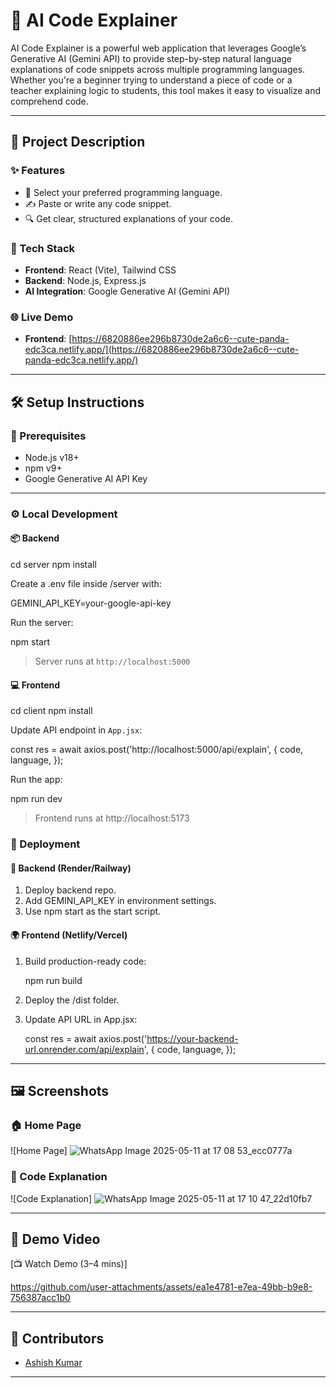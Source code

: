 
# 🚀 AI Code Explainer

AI Code Explainer is a powerful web application that leverages Google’s Generative AI (Gemini API) to provide step-by-step natural language explanations of code snippets across multiple programming languages. Whether you're a beginner trying to understand a piece of code or a teacher explaining logic to students, this tool makes it easy to visualize and comprehend code.

---

## 🧠 Project Description

### ✨ Features
- 🎯 Select your preferred programming language.
- ✍️ Paste or write any code snippet.
- 🔍 Get clear, structured explanations of your code.

### 🔧 Tech Stack
- **Frontend**: React (Vite), Tailwind CSS  
- **Backend**: Node.js, Express.js  
- **AI Integration**: Google Generative AI (Gemini API)

### 🌐 Live Demo
- **Frontend**: [https://6820886ee296b8730de2a6c6--cute-panda-edc3ca.netlify.app/](https://6820886ee296b8730de2a6c6--cute-panda-edc3ca.netlify.app/)  


---

## 🛠️ Setup Instructions

### 🔑 Prerequisites
- Node.js v18+
- npm v9+
- Google Generative AI API Key

---

### ⚙️ Local Development

#### 📦 Backend
cd server
npm install


Create a .env file inside /server with:

GEMINI_API_KEY=your-google-api-key


Run the server:

npm start


> Server runs at `http://localhost:5000`

#### 💻 Frontend

cd client
npm install


Update API endpoint in `App.jsx`:

const res = await axios.post('http://localhost:5000/api/explain', {
  code,
  language,
});


Run the app:

npm run dev


> Frontend runs at http://localhost:5173


### 🚀 Deployment

#### 🔧 Backend (Render/Railway)

1. Deploy backend repo.
2. Add GEMINI_API_KEY in environment settings.
3. Use npm start as the start script.

#### 🌍 Frontend (Netlify/Vercel)

1. Build production-ready code:

   npm run build
   
2. Deploy the /dist folder.
3. Update API URL in App.jsx:

   const res = await axios.post('https://your-backend-url.onrender.com/api/explain', {
     code,
     language,
   });


---

## 🖼️ Screenshots

### 🏠 Home Page

![Home Page]
![WhatsApp Image 2025-05-11 at 17 08 53_ecc0777a](https://github.com/user-attachments/assets/d4ca5945-8f23-4730-9bcd-eed13be4472c)

### 📄 Code Explanation

![Code Explanation]
![WhatsApp Image 2025-05-11 at 17 10 47_22d10fb7](https://github.com/user-attachments/assets/30312939-0fc6-417e-a04b-70e498b49778)


---

## 🎥 Demo Video

[📺 Watch Demo (3–4 mins)]


https://github.com/user-attachments/assets/ea1e4781-e7ea-49bb-b9e8-756387acc1b0



---

## 👥 Contributors

* [Ashish Kumar](https://github.com/Ashishkr2504)


---

